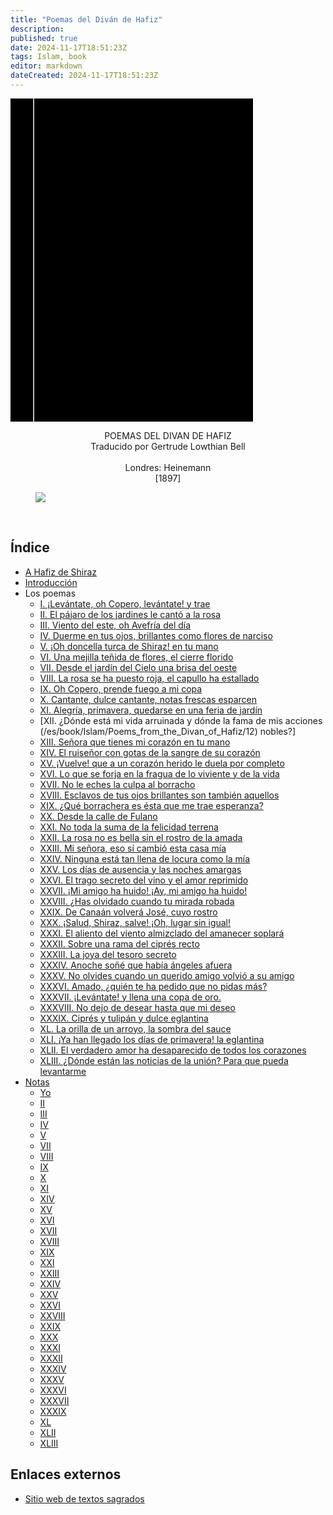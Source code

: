```yaml
---
title: "Poemas del Diván de Hafiz"
description: 
published: true
date: 2024-11-17T18:51:23Z
tags: Islam, book
editor: markdown
dateCreated: 2024-11-17T18:51:23Z
---
```


<div class="urantiapedia-book-front urantiapedia-book-islam">
<svg xmlns="http://www.w3.org/2000/svg" width="102.6mm" height="136.8mm" viewBox="0 0 102.6 136.8" version="1.1">
	<g transform="translate(-7,-5)">
		<rect width="9.6" height="136.8" x="7" y="5" />
		<rect width="96.9" height="136.8" x="17" y="5" />
		<text style="font-size:5px" x="61" y="22">Hafiz; Gertrude Lowthian Bell (tr.)</text>
		<text style="font-size:4px" x="61" y="125">1897</text>
		<text style="font-size:9px" x="61" y="60">Poemas del</text>
		<text style="font-size:9px" x="61" y="70">Diván de Hafiz</text>
	</g>
</svg>
</div>

<p style="text-align:center;">
<span class="text-h3">POEMAS DEL DIVAN DE HAFIZ</span><br>
<span class="text-h5">Traducido por Gertrude Lowthian Bell</span><br>
<br>
Londres: Heinemann<br>
[1897]<br>
</p>

<figure id="Figure_1" class="image urantiapedia image-style-align-center">
<img src="/image/book/Islam/Poems_from_the_Divan_of_Hafiz/garden.jpg">
</figure>

<br style="clear:both;"/>


## Índice

- [A Hafiz de Shiraz](/es/book/Islam/Poems_from_the_Divan_of_Hafiz/To_Hafiz_of_Shiraz)
- [Introducción](/es/book/Islam/Poems_from_the_Divan_of_Hafiz/Introduction)
- Los poemas
	- [I. ¡Levántate, oh Copero, levántate! y trae](/es/book/Islam/Poems_from_the_Divan_of_Hafiz/1)
	- [II. El pájaro de los jardines le cantó a la rosa](/es/book/Islam/Poems_from_the_Divan_of_Hafiz/2)
	- [III. Viento del este, oh Avefría del día](/es/book/Islam/Poems_from_the_Divan_of_Hafiz/3)
	- [IV. Duerme en tus ojos, brillantes como flores de narciso](/es/book/Islam/Poems_from_the_Divan_of_Hafiz/4)
	- [V. ¡Oh doncella turca de Shiraz! en tu mano](/es/book/Islam/Poems_from_the_Divan_of_Hafiz/5)
	- [VI. Una mejilla teñida de flores, el cierre florido](/es/book/Islam/Poems_from_the_Divan_of_Hafiz/6)
	- [VII. Desde el jardín del Cielo una brisa del oeste](/es/book/Islam/Poems_from_the_Divan_of_Hafiz/7)
	- [VIII. La rosa se ha puesto roja, el capullo ha estallado](/es/book/Islam/Poems_from_the_Divan_of_Hafiz/8)
	- [IX. Oh Copero, prende fuego a mi copa](/es/book/Islam/Poems_from_the_Divan_of_Hafiz/9)
	- [X. Cantante, dulce cantante, notas frescas esparcen](/es/book/Islam/Poems_from_the_Divan_of_Hafiz/10)
	- [XI. Alegría, primavera, quedarse en una feria de jardín](/es/book/Islam/Poems_from_the_Divan_of_Hafiz/11)
	- [XII. ¿Dónde está mi vida arruinada y dónde la fama de mis acciones (/es/book/Islam/Poems_from_the_Divan_of_Hafiz/12) nobles?]
	- [XIII. Señora que tienes mi corazón en tu mano](/es/book/Islam/Poems_from_the_Divan_of_Hafiz/13)
	- [XIV. El ruiseñor con gotas de la sangre de su corazón](/es/book/Islam/Poems_from_the_Divan_of_Hafiz/14)
	- [XV. ¡Vuelve! que a un corazón herido le duela por completo](/es/book/Islam/Poems_from_the_Divan_of_Hafiz/15)
	- [XVI. Lo que se forja en la fragua de lo viviente y de la vida](/es/book/Islam/Poems_from_the_Divan_of_Hafiz/16)
	- [XVII. No le eches la culpa al borracho](/es/book/Islam/Poems_from_the_Divan_of_Hafiz/17)
	- [XVIII. Esclavos de tus ojos brillantes son también aquellos](/es/book/Islam/Poems_from_the_Divan_of_Hafiz/18)
	- [XIX. ¿Qué borrachera es ésta que me trae esperanza?](/es/book/Islam/Poems_from_the_Divan_of_Hafiz/19)
	- [XX. Desde la calle de Fulano](/es/book/Islam/Poems_from_the_Divan_of_Hafiz/20)
	- [XXI. No toda la suma de la felicidad terrena](/es/book/Islam/Poems_from_the_Divan_of_Hafiz/21)
	- [XXII. La rosa no es bella sin el rostro de la amada](/es/book/Islam/Poems_from_the_Divan_of_Hafiz/22)
	- [XXIII. Mi señora, eso sí cambió esta casa mía](/es/book/Islam/Poems_from_the_Divan_of_Hafiz/23)
	- [XXIV. Ninguna está tan llena de locura como la mía](/es/book/Islam/Poems_from_the_Divan_of_Hafiz/24)
	- [XXV. Los días de ausencia y las noches amargas](/es/book/Islam/Poems_from_the_Divan_of_Hafiz/25)
	- [XXVI. El trago secreto del vino y el amor reprimido](/es/book/Islam/Poems_from_the_Divan_of_Hafiz/26)
	- [XXVII. ¡Mi amigo ha huido! ¡Ay, mi amigo ha huido!](/es/book/Islam/Poems_from_the_Divan_of_Hafiz/27)
	- [XXVIII. ¿Has olvidado cuando tu mirada robada](/es/book/Islam/Poems_from_the_Divan_of_Hafiz/28)
	- [XXIX. De Canaán volverá José, cuyo rostro](/es/book/Islam/Poems_from_the_Divan_of_Hafiz/29)
	- [XXX. ¡Salud, Shiraz, salve! ¡Oh, lugar sin igual!](/es/book/Islam/Poems_from_the_Divan_of_Hafiz/30)
	- [XXXI. El aliento del viento almizclado del amanecer soplará](/es/book/Islam/Poems_from_the_Divan_of_Hafiz/31)
	- [XXXII. Sobre una rama del ciprés recto](/es/book/Islam/Poems_from_the_Divan_of_Hafiz/32)
	- [XXXIII. La joya del tesoro secreto](/es/book/Islam/Poems_from_the_Divan_of_Hafiz/33)
	- [XXXIV. Anoche soñé que había ángeles afuera](/es/book/Islam/Poems_from_the_Divan_of_Hafiz/34)
	- [XXXV. No olvides cuando un querido amigo volvió a su amigo](/es/book/Islam/Poems_from_the_Divan_of_Hafiz/35)
	- [XXXVI. Amado, ¿quién te ha pedido que no pidas más?](/es/book/Islam/Poems_from_the_Divan_of_Hafiz/36)
	- [XXXVII. ¡Levántate! y llena una copa de oro.](/es/book/Islam/Poems_from_the_Divan_of_Hafiz/37)
	- [XXXVIII. No dejo de desear hasta que mi deseo](/es/book/Islam/Poems_from_the_Divan_of_Hafiz/38)
	- [XXXIX. Ciprés y tulipán y dulce eglantina](/es/book/Islam/Poems_from_the_Divan_of_Hafiz/39)
	- [XL. La orilla de un arroyo, la sombra del sauce](/es/book/Islam/Poems_from_the_Divan_of_Hafiz/40)
	- [XLI. ¡Ya han llegado los días de primavera! la eglantina](/es/book/Islam/Poems_from_the_Divan_of_Hafiz/41)
	- [XLII. El verdadero amor ha desaparecido de todos los corazones](/es/book/Islam/Poems_from_the_Divan_of_Hafiz/42)
	- [XLIII. ¿Dónde están las noticias de la unión? Para que pueda levantarme](/es/book/Islam/Poems_from_the_Divan_of_Hafiz/43)
- [Notas](/es/book/Islam/Poems_from_the_Divan_of_Hafiz/Notes)
	- [Yo](/es/book/Islam/Poems_from_the_Divan_of_Hafiz/Notes#i)
	- [II](/es/book/Islam/Poems_from_the_Divan_of_Hafiz/Notes#ii)
	- [III](/es/book/Islam/Poems_from_the_Divan_of_Hafiz/Notes#iii)
	- [IV](/es/book/Islam/Poems_from_the_Divan_of_Hafiz/Notes#iv)
	- [V](/es/book/Islam/Poems_from_the_Divan_of_Hafiz/Notes#v)
	- [VII](/es/book/Islam/Poems_from_the_Divan_of_Hafiz/Notes#vii)
	- [VIII](/es/book/Islam/Poems_from_the_Divan_of_Hafiz/Notes#viii)
	- [IX](/es/book/Islam/Poems_from_the_Divan_of_Hafiz/Notes#ix)
	- [X](/es/book/Islam/Poems_from_the_Divan_of_Hafiz/Notes#x)
	- [XI](/es/book/Islam/Poems_from_the_Divan_of_Hafiz/Notes#xi)
	- [XIV](/es/book/Islam/Poems_from_the_Divan_of_Hafiz/Notes#xiv)
	- [XV](/es/book/Islam/Poems_from_the_Divan_of_Hafiz/Notes#xv)
	- [XVI](/es/book/Islam/Poems_from_the_Divan_of_Hafiz/Notes#xvi)
	- [XVII](/es/book/Islam/Poems_from_the_Divan_of_Hafiz/Notes#xvii)
	- [XVIII](/es/book/Islam/Poems_from_the_Divan_of_Hafiz/Notes#xviii)
	- [XIX](/es/book/Islam/Poems_from_the_Divan_of_Hafiz/Notes#xix)
	- [XXI](/es/book/Islam/Poems_from_the_Divan_of_Hafiz/Notes#xxi)
	- [XXIII](/es/book/Islam/Poems_from_the_Divan_of_Hafiz/Notes#xxiii)
	- [XXIV](/es/book/Islam/Poems_from_the_Divan_of_Hafiz/Notes#xxiv)
	- [XXV](/es/book/Islam/Poems_from_the_Divan_of_Hafiz/Notes#xxv)
	- [XXVI](/es/book/Islam/Poems_from_the_Divan_of_Hafiz/Notes#xxvi)
	- [XXVIII](/es/book/Islam/Poems_from_the_Divan_of_Hafiz/Notes#xxviii)
	- [XXIX](/es/book/Islam/Poems_from_the_Divan_of_Hafiz/Notes#xxix)
	- [XXX](/es/book/Islam/Poems_from_the_Divan_of_Hafiz/Notes#xxx)
	- [XXXI](/es/book/Islam/Poems_from_the_Divan_of_Hafiz/Notes#xxxi)
	- [XXXII](/es/book/Islam/Poems_from_the_Divan_of_Hafiz/Notes#xxxii)
	- [XXXIV](/es/book/Islam/Poems_from_the_Divan_of_Hafiz/Notes#xxxiv)
	- [XXXV](/es/book/Islam/Poems_from_the_Divan_of_Hafiz/Notes#xxxv)
	- [XXXVI](/es/book/Islam/Poems_from_the_Divan_of_Hafiz/Notes#xxxvi)
	- [XXXVII](/es/book/Islam/Poems_from_the_Divan_of_Hafiz/Notes#xxxvii)
	- [XXXIX](/es/book/Islam/Poems_from_the_Divan_of_Hafiz/Notes#xxxix)
	- [XL](/es/book/Islam/Poems_from_the_Divan_of_Hafiz/Notes#xl)
	- [XLII](/es/book/Islam/Poems_from_the_Divan_of_Hafiz/Notes#xlii)
	- [XLIII](/es/book/Islam/Poems_from_the_Divan_of_Hafiz/Notes#xliii)

## Enlaces externos

- [Sitio web de textos sagrados](https://archive.sacred-texts.com/isl/pdh/index.htm)
